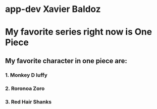 # app-dev Xavier Baldoz 
# My favorite series right now is **One Piece**
## My favorite character in one piece are:
### 1. **Monkey D luffy**
### 2. **Roronoa Zoro**
### 3. **Red Hair Shanks**


